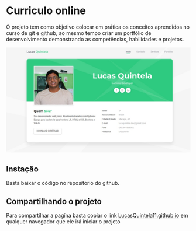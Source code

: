 
# Curriculo online

O projeto tem como objetivo colocar em prática os conceitos aprendidos no curso de git e github, ao mesmo tempo criar um portfólio de desenvolvimento demonstrando as competências, habilidades e projetos.

![](portifolio.jpeg)

## Instação

Basta baixar o código no repositorio do github.

## Compartilhando o projeto

Para compartilhar a pagína basta copiar o link [LucasQuintela11.github.io](LucasQuintela11.github.io) em qualquer navegador que ele irá iniciar o projeto